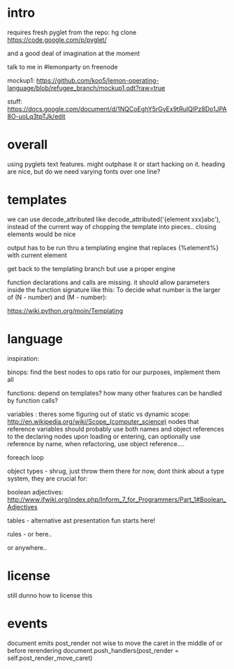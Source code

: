 intro
===
requires fresh pyglet from the repo:
hg clone https://code.google.com/p/pyglet/

and a good deal of imagination at the moment

talk to me in #lemonparty on freenode

mockup1: https://github.com/koo5/lemon-operating-language/blob/refugee_branch/mockup1.odt?raw=true

stuff: https://docs.google.com/document/d/1NQCoEghY5rGyEx9tRulQlPz8Do1JPA8O-uoLq3tpTJk/edit




overall
===
using pyglets text features. might outphase it or start hacking on it.
heading are nice, but do we need varying fonts over one line?



templates
===

we can use decode_attributed like decode_attributed('{element xxx}abc'),
instead of the current way of chopping the template into pieces..
closing elements would be nice

output has to be run thru a templating engine that replaces {%element%}
with current element 

get back to the templating branch but use a proper engine

function declarations and calls are missing.   it should allow
parameters inside the function signature like this: To decide what
number is the larger of (N - number) and (M - number):

https://wiki.python.org/moin/Templating






language
===
inspiration:

binops: find the best nodes to ops ratio for our purposes, implement them all

functions: depend on templates?
how many other features can be handled by function calls?

variables : 
theres some figuring out of static vs dynamic scope: http://en.wikipedia.org/wiki/Scope_(computer_science)
nodes that reference variables should probably use both names and object references to the declaring nodes
upon loading or entering, can optionally use reference by name, when refactoring, use object reference....

foreach loop

object types - shrug, just throw them there for now, dont think about a type system, they are crucial for:

boolean adjectives: http://www.ifwiki.org/index.php/Inform_7_for_Programmers/Part_1#Boolean_Adjectives

tables - alternative ast presentation fun starts here!

rules - or here..

or anywhere..


license
===
still dunno how to license this






events
===
document emits post_render
not wise to move the caret in the middle of or before rerendering
document.push_handlers(post_render = self.post_render_move_caret)

